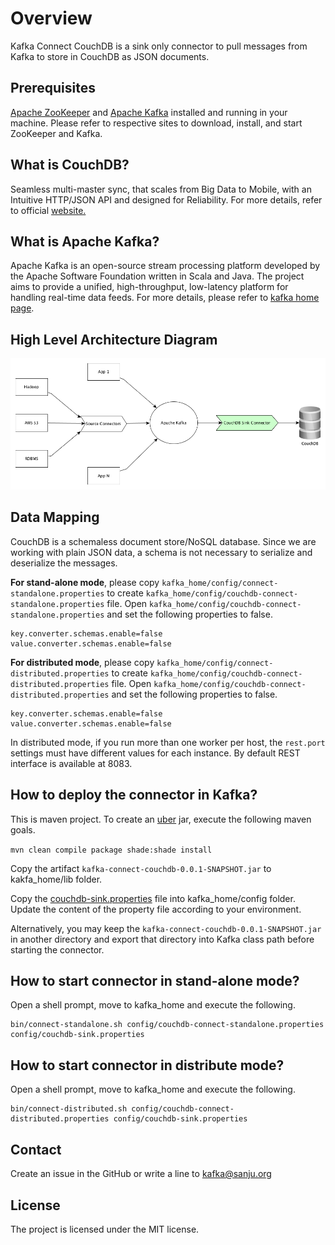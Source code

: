 # Overview 
Kafka Connect CouchDB is a sink only connector to pull messages from Kafka to store in CouchDB as JSON documents.

## Prerequisites
[Apache ZooKeeper](https://zookeeper.apache.org) and [Apache Kafka](https://kafka.apache.org) installed and running in your machine. Please refer to respective sites to download, install, and start ZooKeeper and Kafka. 

## What is CouchDB?
Seamless multi-master sync, that scales from Big Data to Mobile, with an Intuitive HTTP/JSON API and designed for Reliability. For more details, refer to official [website.](http://couchdb.apache.org)

## What is Apache Kafka?
Apache Kafka is an open-source stream processing platform developed by the Apache Software Foundation written in Scala and Java. The project aims to provide a unified, high-throughput, low-latency platform for handling real-time data feeds. For more details, please refer to [kafka home page](https://kafka.apache.org/).

## High Level Architecture Diagram

![Kafka Connect CouchDB](couchdb.png)

## Data Mapping
CouchDB is a schemaless document store/NoSQL database. Since we are working with plain JSON data, a schema is not necessary to serialize and deserialize the messages. 

**For stand-alone mode**, please copy ```kafka_home/config/connect-standalone.properties``` to create ```kafka_home/config/couchdb-connect-standalone.properties``` file. Open ```kafka_home/config/couchdb-connect-standalone.properties``` and set the following properties to false.

```
key.converter.schemas.enable=false
value.converter.schemas.enable=false
```

**For distributed mode**, please copy ```kafka_home/config/connect-distributed.properties``` to create ```kafka_home/config/couchdb-connect-distributed.properties``` file. Open ```kafka_home/config/couchdb-connect-distributed.properties``` and set the following properties to false.

```
key.converter.schemas.enable=false
value.converter.schemas.enable=false
```

In distributed mode, if you run more than one worker per host, the ```rest.port``` settings must have different values for each instance. By default REST interface is available at 8083.

## How to deploy the connector in Kafka?
This is maven project. To create an [uber](https://maven.apache.org/plugins/maven-shade-plugin/index.html) jar, execute the following maven goals.

```mvn clean compile package shade:shade install```

Copy the artifact ```kafka-connect-couchdb-0.0.1-SNAPSHOT.jar``` to kakfa_home/lib folder.

Copy the [couchdb-sink.properties](https://github.com/sanjuthomas/kafka-connect-couchdb/blob/master/config/couchdb-sink.properties) file into kafka_home/config folder. Update the content of the property file according to your environment.

Alternatively, you may keep the ```kafka-connect-couchdb-0.0.1-SNAPSHOT.jar``` in another directory and export that directory into Kafka class path before starting the connector.

## How to start connector in stand-alone mode?
Open a shell prompt, move to kafka_home and execute the following.

```
bin/connect-standalone.sh config/couchdb-connect-standalone.properties config/couchdb-sink.properties
```

## How to start connector in distribute mode?
Open a shell prompt, move to kafka_home and execute the following.

```
bin/connect-distributed.sh config/couchdb-connect-distributed.properties config/couchdb-sink.properties
```

## Contact
Create an issue in the GitHub or write a line to kafka@sanju.org

## License
The project is licensed under the MIT license.